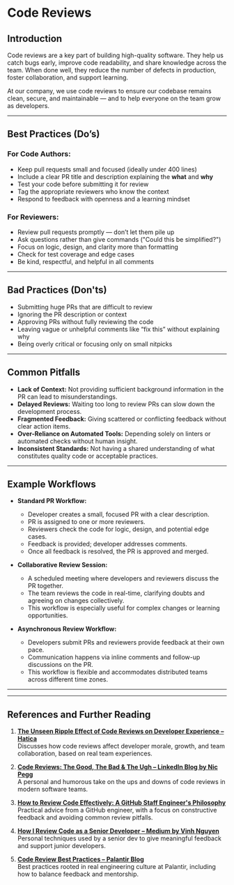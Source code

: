 # Code Reviews

## Introduction

Code reviews are a key part of building high-quality software. They help us catch bugs early, improve code readability, and share knowledge across the team. When done well, they reduce the number of defects in production, foster collaboration, and support learning.

At our company, we use code reviews to ensure our codebase remains clean, secure, and maintainable — and to help everyone on the team grow as developers.

---

## Best Practices (Do’s)

### For Code Authors:
- Keep pull requests small and focused (ideally under 400 lines)
- Include a clear PR title and description explaining the **what** and **why**
- Test your code before submitting it for review
- Tag the appropriate reviewers who know the context
- Respond to feedback with openness and a learning mindset

### For Reviewers:
- Review pull requests promptly — don’t let them pile up
- Ask questions rather than give commands ("Could this be simplified?")
- Focus on logic, design, and clarity more than formatting
- Check for test coverage and edge cases
- Be kind, respectful, and helpful in all comments

---

## Bad Practices (Don'ts)

- Submitting huge PRs that are difficult to review
- Ignoring the PR description or context
- Approving PRs without fully reviewing the code
- Leaving vague or unhelpful comments like “fix this” without explaining why
- Being overly critical or focusing only on small nitpicks

---

## Common Pitfalls

- **Lack of Context:** Not providing sufficient background information in the PR can lead to misunderstandings.
- **Delayed Reviews:** Waiting too long to review PRs can slow down the development process.
- **Fragmented Feedback:** Giving scattered or conflicting feedback without clear action items.
- **Over-Reliance on Automated Tools:** Depending solely on linters or automated checks without human insight.
- **Inconsistent Standards:** Not having a shared understanding of what constitutes quality code or acceptable practices.

---

## Example Workflows

- **Standard PR Workflow:**
  - Developer creates a small, focused PR with a clear description.
  - PR is assigned to one or more reviewers.
  - Reviewers check the code for logic, design, and potential edge cases.
  - Feedback is provided; developer addresses comments.
  - Once all feedback is resolved, the PR is approved and merged.

- **Collaborative Review Session:**
  - A scheduled meeting where developers and reviewers discuss the PR together.
  - The team reviews the code in real-time, clarifying doubts and agreeing on changes collectively.
  - This workflow is especially useful for complex changes or learning opportunities.

- **Asynchronous Review Workflow:**
  - Developers submit PRs and reviewers provide feedback at their own pace.
  - Communication happens via inline comments and follow-up discussions on the PR.
  - This workflow is flexible and accommodates distributed teams across different time zones.
 

---

---

##  References and Further Reading

1. **[The Unseen Ripple Effect of Code Reviews on Developer Experience – Hatica](https://www.hatica.io/blog/how-code-reviews-impact-developer-experience/)**  
   Discusses how code reviews affect developer morale, growth, and team collaboration, based on real team experiences.

2. **[Code Reviews: The Good, The Bad & The Ugh – LinkedIn Blog by Nic Pegg](https://www.linkedin.com/pulse/code-reviews-good-bad-ugh-nic-pegg-74q3c)**  
   A personal and humorous take on the ups and downs of code reviews in modern software teams.

3. **[How to Review Code Effectively: A GitHub Staff Engineer's Philosophy](https://github.blog/developer-skills/github/how-to-review-code-effectively-a-github-staff-engineers-philosophy/)**  
   Practical advice from a GitHub engineer, with a focus on constructive feedback and avoiding common review pitfalls.

4. **[How I Review Code as a Senior Developer – Medium by Vinh Nguyen](https://medium.com/@vndpal/how-i-review-code-as-a-senior-developer-for-better-results-47e979393483)**  
   Personal techniques used by a senior dev to give meaningful feedback and support junior developers.

5. **[Code Review Best Practices – Palantir Blog](https://blog.palantir.com/code-review-best-practices-19e02780015f)**  
   Best practices rooted in real engineering culture at Palantir, including how to balance feedback and mentorship.
